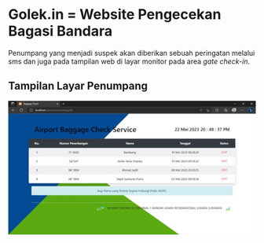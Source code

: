 # Golek.in = Website Pengecekan Bagasi Bandara
Penumpang yang menjadi suspek akan diberikan sebuah peringatan melalui sms dan juga pada tampilan web di layar monitor pada area *gate check-in*.

## Tampilan Layar Penumpang
![alt text](https://github.com/Linc2427/Golek.in/blob/main/images/penumpang.jpg)
